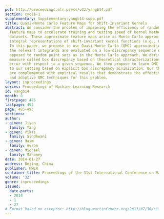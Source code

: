 ```yaml
---
pdf: http://proceedings.mlr.press/v32/yangb14.pdf
section: cycle-1
supplementary: Supplementary:yangb14-supp.pdf
title: Quasi-Monte Carlo Feature Maps for Shift-Invariant Kernels
abstract: We consider the problem of improving the efficiency of randomized Fourier
  feature maps to accelerate training and testing speed of kernel methods on large
  datasets. These approximate feature maps arise as Monte Carlo approximations to
  integral representations of shift-invariant kernel functions (e.g., Gaussian kernel).
  In this paper, we propose to use Quasi-Monte Carlo (QMC) approximations instead  where
  the relevant integrands are evaluated on a low-discrepancy sequence of points as
  opposed to random point sets as in the Monte Carlo approach. We derive a new discrepancy
  measure called box discrepancy based on theoretical characterizations of the integration
  error with respect to a given sequence. We then propose to learn QMC sequences adapted
  to our setting based on explicit box discrepancy minimization. Our theoretical analyses
  are complemented with empirical results that demonstrate the effectiveness of classical
  and adaptive QMC techniques for this problem.
layout: inproceedings
series: Proceedings of Machine Learning Research
id: yangb14
month: 0
firstpage: 485
lastpage: 493
page: 485-493
sections: 
author:
- given: Jiyan
  family: Yang
- given: Vikas
  family: Sindhwani
- given: Haim
  family: Avron
- given: Michael
  family: Mahoney
date: 2014-01-27
address: Bejing, China
publisher: PMLR
container-title: Proceedings of the 31st International Conference on Machine Learning
volume: '32'
genre: inproceedings
issued:
  date-parts:
  - 2014
  - 1
  - 27
# Format based on citeproc: http://blog.martinfenner.org/2013/07/30/citeproc-yaml-for-bibliographies/
---
```

